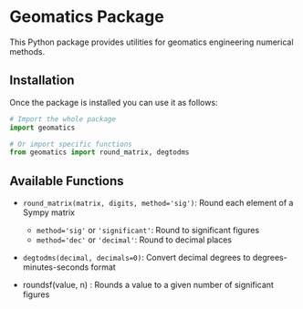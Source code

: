 # Geomatics Package

This Python package provides utilities for geomatics engineering numerical methods.

## Installation

Once the package is installed you can use it as follows:

```python
# Import the whole package
import geomatics

# Or import specific functions
from geomatics import round_matrix, degtodms
```

## Available Functions

- `round_matrix(matrix, digits, method='sig')`: Round each element of a Sympy matrix
  - `method='sig'` or `'significant'`: Round to significant figures
  - `method='dec'` or `'decimal'`: Round to decimal places

- `degtodms(decimal, decimals=0)`: Convert decimal degrees to degrees-minutes-seconds format

- roundsf(value, n) : Rounds a value to a given number of significant figures
